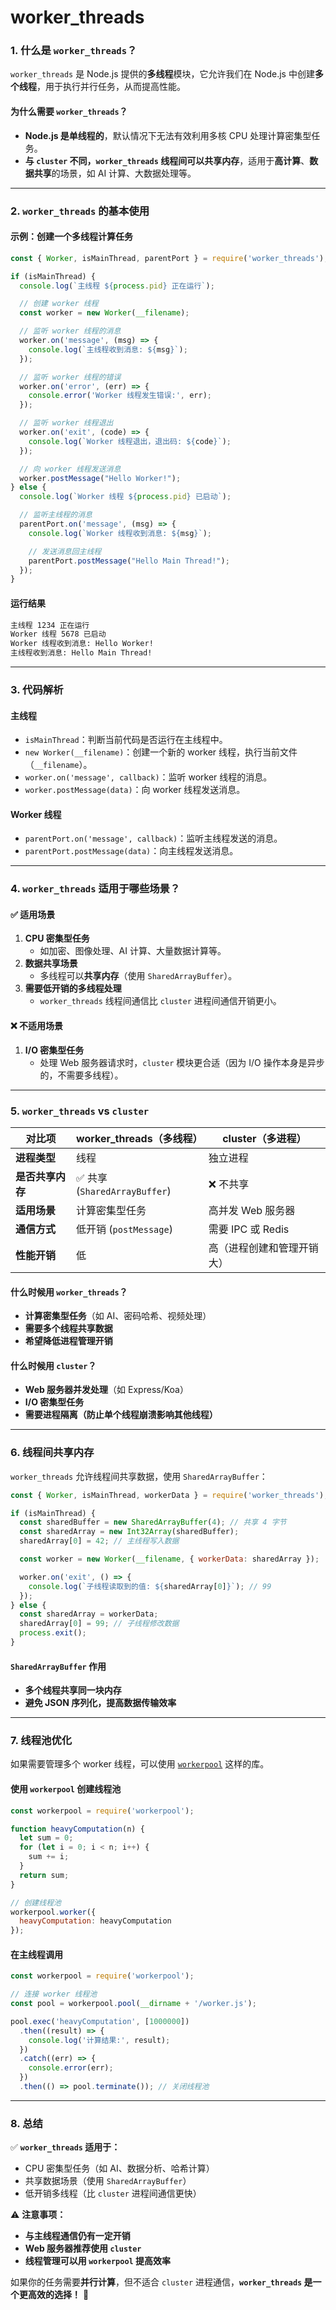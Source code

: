 # worker\_threads

### **1. 什么是 `worker_threads`？**

`worker_threads` 是 Node.js 提供的**多线程**模块，它允许我们在 Node.js 中创建**多个线程**，用于执行并行任务，从而提高性能。

#### **为什么需要 `worker_threads`？**

* **Node.js 是单线程的**，默认情况下无法有效利用多核 CPU 处理计算密集型任务。
* **与 `cluster` 不同，`worker_threads` 线程间可以共享内存**，适用于**高计算**、**数据共享**的场景，如 AI 计算、大数据处理等。

***

### **2. `worker_threads` 的基本使用**

#### **示例：创建一个多线程计算任务**

```javascript
const { Worker, isMainThread, parentPort } = require('worker_threads');

if (isMainThread) {
  console.log(`主线程 ${process.pid} 正在运行`);

  // 创建 worker 线程
  const worker = new Worker(__filename);

  // 监听 worker 线程的消息
  worker.on('message', (msg) => {
    console.log(`主线程收到消息: ${msg}`);
  });

  // 监听 worker 线程的错误
  worker.on('error', (err) => {
    console.error('Worker 线程发生错误:', err);
  });

  // 监听 worker 线程退出
  worker.on('exit', (code) => {
    console.log(`Worker 线程退出，退出码: ${code}`);
  });

  // 向 worker 线程发送消息
  worker.postMessage("Hello Worker!");
} else {
  console.log(`Worker 线程 ${process.pid} 已启动`);

  // 监听主线程的消息
  parentPort.on('message', (msg) => {
    console.log(`Worker 线程收到消息: ${msg}`);

    // 发送消息回主线程
    parentPort.postMessage("Hello Main Thread!");
  });
}
```

#### **运行结果**

```sh
主线程 1234 正在运行
Worker 线程 5678 已启动
Worker 线程收到消息: Hello Worker!
主线程收到消息: Hello Main Thread!
```

***

### **3. 代码解析**

#### **主线程**

* `isMainThread`：判断当前代码是否运行在主线程中。
* `new Worker(__filename)`：创建一个新的 worker 线程，执行当前文件（`__filename`）。
* `worker.on('message', callback)`：监听 worker 线程的消息。
* `worker.postMessage(data)`：向 worker 线程发送消息。

#### **Worker 线程**

* `parentPort.on('message', callback)`：监听主线程发送的消息。
* `parentPort.postMessage(data)`：向主线程发送消息。

***

### **4. `worker_threads` 适用于哪些场景？**

#### ✅ **适用场景**

1. **CPU 密集型任务**
   * 如加密、图像处理、AI 计算、大量数据计算等。
2. **数据共享场景**
   * 多线程可以**共享内存**（使用 `SharedArrayBuffer`）。
3. **需要低开销的多线程处理**
   * `worker_threads` 线程间通信比 `cluster` 进程间通信开销更小。

#### ❌ **不适用场景**

1. **I/O 密集型任务**
   * 处理 Web 服务器请求时，`cluster` 模块更合适（因为 I/O 操作本身是异步的，不需要多线程）。

***

### **5. `worker_threads` vs `cluster`**

| **对比项**    | **worker\_threads（多线程）**   | **cluster（多进程）** |
| ---------- | -------------------------- | ---------------- |
| **进程类型**   | 线程                         | 独立进程             |
| **是否共享内存** | ✅ 共享 (`SharedArrayBuffer`) | ❌ 不共享            |
| **适用场景**   | 计算密集型任务                    | 高并发 Web 服务器      |
| **通信方式**   | 低开销 (`postMessage`)        | 需要 IPC 或 Redis   |
| **性能开销**   | 低                          | 高（进程创建和管理开销大）    |

#### **什么时候用 `worker_threads`？**

* **计算密集型任务**（如 AI、密码哈希、视频处理）
* **需要多个线程共享数据**
* **希望降低进程管理开销**

#### **什么时候用 `cluster`？**

* **Web 服务器并发处理**（如 Express/Koa）
* **I/O 密集型任务**
* **需要进程隔离（防止单个线程崩溃影响其他线程）**

***

### **6. 线程间共享内存**

`worker_threads` 允许线程间共享数据，使用 `SharedArrayBuffer`：

```javascript
const { Worker, isMainThread, workerData } = require('worker_threads');

if (isMainThread) {
  const sharedBuffer = new SharedArrayBuffer(4); // 共享 4 字节
  const sharedArray = new Int32Array(sharedBuffer);
  sharedArray[0] = 42; // 主线程写入数据

  const worker = new Worker(__filename, { workerData: sharedArray });

  worker.on('exit', () => {
    console.log(`子线程读取到的值: ${sharedArray[0]}`); // 99
  });
} else {
  const sharedArray = workerData;
  sharedArray[0] = 99; // 子线程修改数据
  process.exit();
}
```

#### **`SharedArrayBuffer` 作用**

* **多个线程共享同一块内存**
* **避免 JSON 序列化，提高数据传输效率**

***

### **7. 线程池优化**

如果需要管理多个 worker 线程，可以使用 [`workerpool`](https://github.com/josdejong/workerpool) 这样的库。

#### **使用 `workerpool` 创建线程池**

```javascript
const workerpool = require('workerpool');

function heavyComputation(n) {
  let sum = 0;
  for (let i = 0; i < n; i++) {
    sum += i;
  }
  return sum;
}

// 创建线程池
workerpool.worker({
  heavyComputation: heavyComputation
});
```

#### **在主线程调用**

```javascript
const workerpool = require('workerpool');

// 连接 worker 线程池
const pool = workerpool.pool(__dirname + '/worker.js');

pool.exec('heavyComputation', [1000000])
  .then((result) => {
    console.log('计算结果:', result);
  })
  .catch((err) => {
    console.error(err);
  })
  .then(() => pool.terminate()); // 关闭线程池
```

***

### **8. 总结**

✅ **`worker_threads` 适用于：**

* CPU 密集型任务（如 AI、数据分析、哈希计算）
* 共享数据场景（使用 `SharedArrayBuffer`）
* 低开销多线程（比 `cluster` 进程间通信更快）

⚠ **注意事项：**

* **与主线程通信仍有一定开销**
* **Web 服务器推荐使用 `cluster`**
* **线程管理可以用 `workerpool` 提高效率**

如果你的任务需要**并行计算**，但不适合 `cluster` 进程通信，**`worker_threads` 是一个更高效的选择！** 🚀
